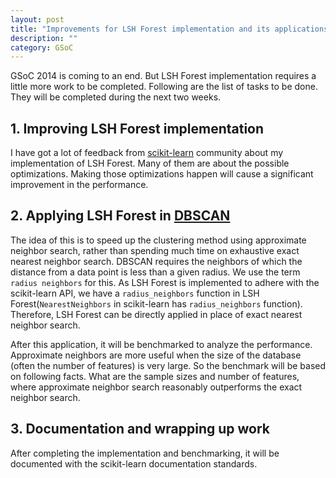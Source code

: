 ```yaml
---
layout: post
title: "Improvements for LSH Forest implementation and its applications"
description: ""
category: GSoC
---
```


GSoC 2014 is coming to an end. But LSH Forest implementation requires a little more work to be completed.  Following are the list of tasks to be done. They will be completed during the next two weeks.

## 1. Improving LSH Forest implementation

I have got a lot of feedback from [scikit-learn](http://scikit-learn.org/stable/) community about my implementation of LSH Forest. Many of them are about the possible optimizations. Making those optimizations happen will cause a significant improvement in the performance.

## 2. Applying LSH Forest in [DBSCAN](http://en.wikipedia.org/wiki/DBSCAN)

The idea of this is to speed up the clustering method using approximate neighbor search, rather than spending much time on exhaustive exact nearest neighbor search. DBSCAN requires the neighbors of which the distance from a data point is less than a given radius. We use the term `radius neighbors` for this. As LSH Forest is implemented to adhere with the scikit-learn API, we have a `radius_neighbors` function in LSH Forest(`NearestNeighbors` in scikit-learn has `radius_neighbors` function). Therefore, LSH Forest can be directly applied in place of exact nearest neighbor search. 

After this application, it will be benchmarked to analyze the performance. Approximate neighbors are more useful when the size of the database (often the number of features) is very large. So the benchmark will be based on following facts. What are the sample sizes and number of features, where approximate neighbor search reasonably outperforms the exact neighbor search.

## 3. Documentation and wrapping up work

After completing the implementation and benchmarking, it will be documented with the scikit-learn documentation standards.
